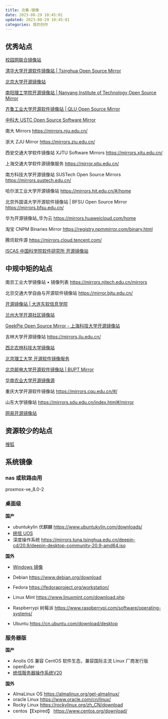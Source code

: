 ```yaml
---
title: 合集-镜像
date: 2023-08-29 10:45:01
updated: 2023-08-29 10:45:01
categories: 我的创作
---
```


## 优秀站点

[校园网联合镜像站](https://mirrors.cernet.edu.cn/list)

[清华大学开源软件镜像站 | Tsinghua Open Source Mirror](https://mirrors.tuna.tsinghua.edu.cn/)

[北京大学开源镜像站](https://mirrors.pku.edu.cn/Mirrors)

[南阳理工学院开源镜像站 | Nanyang Institute of Technology Open Source Mirror](https://mirror.nyist.edu.cn/)

[齐鲁工业大学开源软件镜像站 | QLU Open Source Mirror](https://mirrors.qlu.edu.cn/)

[中科大 USTC Open Source Software Mirror](https://mirrors.ustc.edu.cn/)

南大 Mirrors <https://mirrors.nju.edu.cn/>

浙大 ZJU Mirror <https://mirrors.zju.edu.cn/>

西安交通大学软件镜像站 XJTU Software Mirrors <https://mirrors.xjtu.edu.cn/>

上海交通大学软件源镜像服务 <https://mirror.sjtu.edu.cn/>

南方科技大学开源镜像站 SUSTech Open Source Mirrors <https://mirrors.sustech.edu.cn/>

哈尔滨工业大学开源镜像站 <https://mirrors.hit.edu.cn/#/home>

北京外国语大学开源软件镜像站 | BFSU Open Source Mirror <https://mirrors.bfsu.edu.cn/>

华为开源镜像站_华为云 <https://mirrors.huaweicloud.com/home>

淘宝 CNPM Binaries Mirror <https://registry.npmmirror.com/binary.html>

腾讯软件源 <https://mirrors.cloud.tencent.com/>

[ISCAS 中国科学院软件研究所 开源镜像站](https://mirror.iscas.ac.cn/)

## 中规中矩的站点

南京工业大学镜像站 • 镜像列表
<https://mirrors.njtech.edu.cn/mirrors>

北京交通大学自由与开源软件镜像站
<https://mirror.bjtu.edu.cn/>

[开源镜像站 | 大连东软信息学院](https://mirrors.neusoft.edu.cn/)

[兰州大学开源社区镜像站](https://mirror.lzu.edu.cn/)

[GeekPie Open Source Mirror - 上海科技大学开源镜像站](https://mirrors.shanghaitech.edu.cn/)

吉林大学开源镜像站
<https://mirrors.jlu.edu.cn/>

[西北农林科技大学镜像站](https://mirrors.nwafu.edu.cn/)

[北京理工大学 开源软件镜像服务](https://mirrors.bit.edu.cn/web/)

[北京邮电大学开源软件镜像站 | BUPT Mirror](http://mirrors.bupt.edu.cn/)

[华南农业大学开源镜像源](https://mirrors.scau.edu.cn/)

重庆大学开源软件镜像站
<https://mirrors.cqu.edu.cn/#/>

山东大学镜像站
<https://mirrors.sdu.edu.cn/index.html#/mirror>

[网易开源镜像站](https://mirrors.163.com/)

## 资源较少的站点

[搜狐](https://mirrors.sohu.com/)

## 系统镜像

### nas 或软路由用

proxmox-ve_8.0-2

### 桌面级

**国产**

* ubuntukylin 优麒麟 <https://www.ubuntukylin.com/downloads/>
* [统信 UOS](https://www.chinauos.com/resource/download-professional)
* 深度操作系统 <https://mirrors.tuna.tsinghua.edu.cn/deepin-cd/20.9/deepin-desktop-community-20.9-amd64.iso>

**国外**

* [Windows 镜像](https://www.landiannews.com/download-category/down/os)

* Debian <https://www.debian.org/download>
* Fedora <https://fedoraproject.org/workstation/>
* Linux Mint <https://www.linuxmint.com/download.php>
* Raspberrypi 树莓派 <https://www.raspberrypi.com/software/operating-systems/>
* Ubuntu <https://cn.ubuntu.com/download/desktop>

### 服务器版

**国产**

* Anolis OS 兼容 CentOS 软件生态，兼容国际主流 Linux 厂商发行版
* openEuler
* [统信服务器操作系统V20](https://www.chinauos.com/resource/download-server-ufu)

**国外**

* AlmaLinux OS <https://almalinux.org/get-almalinux/>
* oracle Linux <https://www.oracle.com/cn/linux/>
* Rocky Linux <https://rockylinux.org/zh_CN/download>
* centos【Expired】 <https://www.centos.org/download/>

